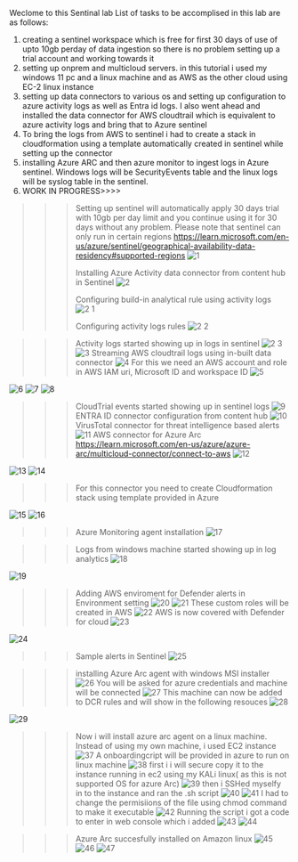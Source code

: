 
Weclome to this Sentinal lab
List of tasks to be accomplised in this lab are as follows:
1. creating a sentinel workspace which is free for first 30 days of use of upto 10gb perday of data ingestion so there is no problem setting up a trial account and working towards it
2. setting up onprem and multicloud servers. in this tutorial i used my windows 11 pc and a linux machine and as AWS as the other cloud using EC-2 linux instance  
3. setting up data connectors to various os and setting up configuration to azure activity logs as well as Entra id logs. I also went ahead and installed the data connector for AWS cloudtrail which is equivalent to azure activity logs and bring that to Azure sentinel
4. To bring the logs from AWS to sentinel i had to create a stack in cloudformation using a template automatically created in sentinel while setting up the connector
5. installing Azure ARC and then azure monitor to ingest logs in Azure sentinel. Windows logs will be SecurityEvents table and the linux logs will be syslog table in the sentinel. 
6. WORK IN PROGRESS>>>>


>>>Setting up sentinel will automatically apply 30 days trial with 10gb per day limit and you continue using it for 30 days without any problem. Please note that sentinel can only run in certain regions https://learn.microsoft.com/en-us/azure/sentinel/geographical-availability-data-residency#supported-regions
![1](https://github.com/user-attachments/assets/1fe7d09d-075b-4e86-88dc-51a6060238e9)
>>>
>>>Installing Azure Activity data connector from content hub in Sentinel
![2](https://github.com/user-attachments/assets/2e28dba4-74d7-4788-bd4c-57e9c4d5708d)
>>>
>>>Configuring build-in analytical rule using activity logs
![2 1](https://github.com/user-attachments/assets/dfe0ae19-6b6a-41c5-8592-d9b967113dd0)
>>>
>>>Configuring activity logs rules
![2 2](https://github.com/user-attachments/assets/64c69c9d-10e8-4584-97f9-fe45c808730d)

>>>Activity logs started showing up in logs in sentinel
![2 3](https://github.com/user-attachments/assets/3d2d9ed5-3e36-4b8b-bd3d-1159833ba958)
![3](https://github.com/user-attachments/assets/b93dbbd3-5f15-44dd-96e0-e090830c954b)
>>>Streaming AWS cloudtrail logs using in-built data connector
![4](https://github.com/user-attachments/assets/0659f2a8-3366-4786-bc4b-aa9f71e259e4)
>>>For this we need an AWS account and role in AWS IAM uri, Microsoft ID and workspace ID
![5](https://github.com/user-attachments/assets/8bdae91f-4e03-4178-8c41-da3a6befd21a)
>>>
![6](https://github.com/user-attachments/assets/4c1ff5a3-4b1f-4d34-aba9-77a9b1ff8251)
![7](https://github.com/user-attachments/assets/31186f73-ffcd-4ab3-a672-bda5bd29bf5e)
![8](https://github.com/user-attachments/assets/b6aa33b9-1de2-470e-b211-285065e982bb)
>>>CloudTrial events started showing up in sentinel logs
![9](https://github.com/user-attachments/assets/46727e3d-f75c-4cfe-89f4-a59f971d0a5a)
>>>ENTRA ID connector configuration from content hub
![10](https://github.com/user-attachments/assets/c7f664c2-5222-4db3-a38e-50f58f292585)
>>>VirusTotal connector for threat intelligence based alerts
![11](https://github.com/user-attachments/assets/6f3ff261-904b-4c5f-b42b-f8dca463ab1c)
>>>AWS connector for Azure Arc
>>>https://learn.microsoft.com/en-us/azure/azure-arc/multicloud-connector/connect-to-aws
![12](https://github.com/user-attachments/assets/33965b7e-a50d-4e52-8b8f-8eae729f8c6d)

![13](https://github.com/user-attachments/assets/0932687d-0a3e-495b-b96b-6ad6eb3e3017)
![14](https://github.com/user-attachments/assets/7c43fc43-e449-4da1-86af-307e9907a012)
>>>For this connector you need to create Cloudformation stack using template provided in Azure

![15](https://github.com/user-attachments/assets/9a312bfe-f790-4b78-84af-cfe86090ef12)
![16](https://github.com/user-attachments/assets/cd81df54-0f17-470d-b994-6ad3f3b0a8b8)

>>>Azure Monitoring agent installation
![17](https://github.com/user-attachments/assets/b79ce393-15ee-4f3a-8a00-0bbe72766c2a)

>>>Logs from windows machine started showing up in log analytics
![18](https://github.com/user-attachments/assets/bd769f4b-732a-42b8-a05a-8e02c3cd8a5c)

![19](https://github.com/user-attachments/assets/520b4b14-5327-4ab8-89d2-f45fb8378176)

>>>Adding AWS enviroment for Defender alerts in Environment setting 
![20](https://github.com/user-attachments/assets/ab4d781d-bd64-4c37-8844-d9734e829b1e)
![21](https://github.com/user-attachments/assets/420b75e8-33c1-4628-9b8d-84e5fb72eee9)
>>>These custom roles will be created in AWS
![22](https://github.com/user-attachments/assets/714607cd-3f9b-4727-88a8-8351c0cf2c24)
>>>AWS is now covered with Defender for cloud
![23](https://github.com/user-attachments/assets/a957b8ec-52ab-4b33-b4c6-0fa7835b3a7f)

![24](https://github.com/user-attachments/assets/07f8943b-35f7-4e43-9c09-9833ff0ebaab)

>>>Sample alerts in Sentinel 
![25](https://github.com/user-attachments/assets/5cc70d2c-9849-4473-9e2a-c9e53dede0fa)

>>>installing Azure Arc agent with windows MSI installer
![26](https://github.com/user-attachments/assets/1d7242a7-1d1f-4a78-9bb0-956aa4d3138e)
>>>You will be asked for azure credentials and machine will be connected
![27](https://github.com/user-attachments/assets/9056e765-7885-4a91-a337-6179489d4368)
>>>This machine can now be added to DCR rules and will show in the following resouces
![28](https://github.com/user-attachments/assets/858bac7d-8afb-41aa-8cb5-5fb4964bba6f)

![29](https://github.com/user-attachments/assets/09916999-0c9a-4670-be9f-47c011883c73)

>>>Now i will install azure arc agent on a linux machine. Instead of using my own machine, i used EC2 instance
![37](https://github.com/user-attachments/assets/4e41f38b-bc91-46b0-ae20-3ac7ad15ef06)
>>>A onboardingcript will be provided in azure to run on linux machine 
![38](https://github.com/user-attachments/assets/b419afa6-9a2b-454e-a4ec-b94ea3f735d1)
>>>first i i will secure copy it to the instance running in ec2 using my KALi linux( as this is not supported OS for azure Arc)
![39](https://github.com/user-attachments/assets/d59a1e09-57ed-4634-88b0-66e79d335f46)
>>>then i SSHed myselfy in to the instance and ran the .sh script
![40](https://github.com/user-attachments/assets/34683837-fa41-468b-b851-1a1940b89aa7)
![41](https://github.com/user-attachments/assets/5aee1e3a-f96f-4205-8d40-c5b7294aaacb)
>>>I had to change the permisiions of the file using chmod command to make it executable
![42](https://github.com/user-attachments/assets/5a338952-0c49-4d00-af45-012100f7dd98)
>>>Running the script i got a code to enter in web console which i added
![43](https://github.com/user-attachments/assets/9786dfc8-8dab-41eb-9e2f-5ac78cb9f2f6)
![44](https://github.com/user-attachments/assets/dc8bd5e9-9e44-4503-b8f8-4a1ff2d1a316)

>>>Azure Arc succesfully installed on Amazon linux
![45](https://github.com/user-attachments/assets/ff88fadb-27e2-42a3-a7e8-925d7544645e)
![46](https://github.com/user-attachments/assets/587ec078-bf43-4fd5-87ca-d6445690dee4)
![47](https://github.com/user-attachments/assets/00dc2e4c-e236-45ba-841b-7187945380d0)

